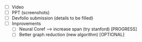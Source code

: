 - [ ] Video
- [ ] PPT (screenshots)
- [ ] Devfolio submission (details to be filled)
- [ ] Improvements
    - [ ] Neural Coref --> increase span (try stanford) [PROGRESS]
    - [ ] Better graph reduction (new algorithm) [OPTIONAL]